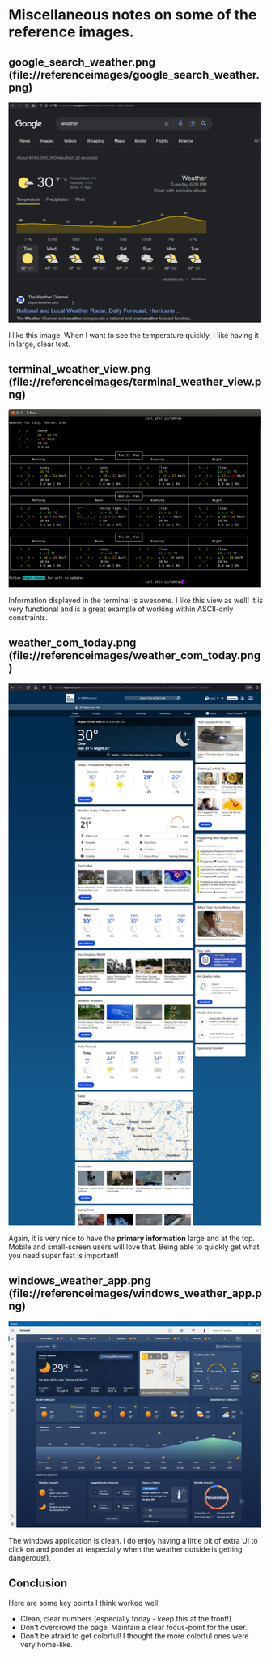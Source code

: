 # Miscellaneous notes on some of the reference images.

## google_search_weather.png (file://referenceimages/google_search_weather.png)
<img src="google_search_weather.png"
  title="Google search weather" 
  width="500" />

I like this image. When I want to see the temperature quickly, I like having
it in large, clear text.

## terminal_weather_view.png (file://referenceimages/terminal_weather_view.png)
<img src="terminal_weather_view.png"
  title="Terminal weather" 
  width="500" />

Information displayed in the terminal is awesome. I like this view as well! It 
is very functional and is a great example of working within ASCII-only 
constraints.

## weather_com_today.png (file://referenceimages/weather_com_today.png)
<img src="weather_com_today.png"
  title="weather.com weather for today" 
  width="500" />

Again, it is very nice to have the <b>primary information</b> large and at the 
top. Mobile and small-screen users will love that. Being able to quickly get 
what you need super fast is important!

## windows_weather_app.png (file://referenceimages/windows_weather_app.png)
<img src="windows_weather_app.png"
  title="Windows Default App search weather" 
  width="500" />

The windows application is clean. I do enjoy having a little bit of extra UI 
to click on and ponder at (especially when the weather outside is getting 
dangerous!).

## Conclusion

Here are some key points I think worked well:

<ul>
  <li>Clean, clear numbers (especially today - keep this at the front!)</li>
  <li>Don't overcrowd the page. Maintain a clear focus-point for the user.</li>
  <li>Don't be afraid to get colorful! I thought the more colorful ones 
  were very home-like.</li>
</ul>